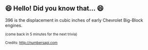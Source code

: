 ## 😄 Hello! Did you know that... 😄
396 is the displacement in cubic inches of early Chevrolet Big-Block engines.

<sup>(come back in 5 minutes for the next trivia)</sup>


<sup>Credits: http://numbersapi.com</sup>
